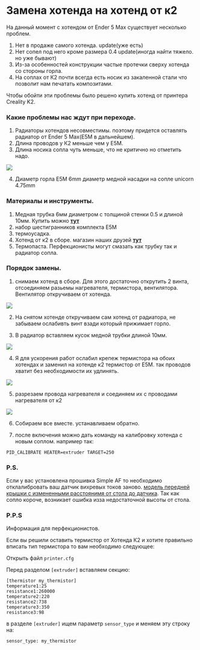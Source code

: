 # Замена хотенда на хотенд от к2

На данный момент с хотендом от Ender 5 Max существует несколько проблем.
1. Нет в продаже самого хотенда. update(уже есть)
2. Нет сопел под него кроме размера 0.4 update(иногда найти тяжело. но уже бывают)
3. Из-за оcобенностей конструкции частые протечки сверху хотенда со стороны горла.
4. На соплах от К2 почти всегда есть носик из закаленной стали что позволит нам печатать композитами.

Чтобы обойти эти проблемы было решено купить хотенд от принтера Creality K2.

### Какие проблемы нас ждут при переходе.

1. Радиаторы хотендов несовместимы. поэтому придется оставлять радиатор от Ender 5 Max(E5M в дальнейшем).
2. Длина проводов у К2 меньше чем у E5M.
3. Длина носика сопла чуть меньше, что не критично но отметить надо.

![](/images/hotend_compare.jpg)

4. Диаметр горла Е5М 6mm диаметр медной насадки на сопле unicorn 4.75mm

### Материалы и инструменты. 

1. Медная трубка 6мм диаметром с толщиной стенки 0.5 и длиной 10мм. Купить можно [**тут**](https://prodiel.ru/trubka-mednaya-m2t-6-kh-05-mm-1-metr)
2. набор шестигранников комплекта Е5М
3. термоусадка.
4. Хотенд от к2 в сборе. магазин наших друзей [**тут**](https://creality-3d.ru/catalog/Ender-5-Max)
5. Термопаста. Перфекционисты могут смазать как трубку так и радиатор сопла.

### Порядок замены.
1. снимаем хотенд в сборе. Для этого достаточно открутить 2 винта, отсоединяем разьемы нагревателя, термистора, вентилятора. Вентилятор откручиваем от хотенда. 

![](/images/hotend_vid.jpg)

2. На снятом хотенде откручиваем сам хотенд от радиатора, не забываем ослабивть винт взади который прижимает горло.


3. В радиатор вставляем кусок медной трубки длиной 10мм.

![](/images/hotend2.jpg)

4. Я для ускорения работ ослабил крепеж термистора на обоих хотендах и заменил на хотенде к2 термистор от Е5М. так проводов хватит без необходимости их удлинять.

![](/images/hotend1.jpg)


5. разрезаем провода нагревателя и соединяем их с проводами нагревателя от к2

![](/images/hotend5.jpg)

6. Собираем все вместе. устанавливаем обратно.

7.  после включения можно дать команду на калибровку хотенда с новым соплом. например так:

```
PID_CALIBRATE HEATER=extruder TARGET=250
```

### P.S. 

Если у вас установлена прошивка Simple AF то необходимо отклалибровать ваш датчик вихревых токов заново. [модель передней крышки с измененными расстоянимя от стола до датчика](/files/front_cover_carto.stl). Так как сопло короче, возникает ошибка изза недостаточной высоты от стола.

### P.P.S

Информация для перфекционистов. 

Если вы решили оставить термистор от Хотенда К2 и хотите правильно вписать тип термистора то вам необходимо следующее:

Открыть файл `printer.cfg`

Перед разделом `[extruder]` вставляем секцию:

```
[thermistor my_thermistor]
temperature1:25
resistance1:260000
temperature2:220
resistance2:738
temperature3:350
resistance3:98
```
в разделе `[extruder]` ищем параметр `sensor_type` и меняем эту строку на:

```
sensor_type: my_thermistor
```
